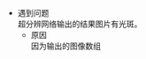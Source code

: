 


- 遇到问题  
  超分辨网络输出的结果图片有光斑。  
  - 原因  
    因为输出的图像数组 
<!--stackedit_data:
eyJoaXN0b3J5IjpbLTEyMzk0ODU1NjgsLTYzMjkyODI0MF19
-->